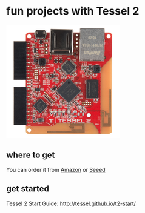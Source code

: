 # fun projects with Tessel 2

<img src="tessel2.jpg" width="300" />

## where to get
You can order it from [Amazon](https://www.amazon.com/Tessel-Development-capabilities-scripts-Node-js/dp/B01HSMEJN6/ref=sr_1_1?ie=UTF8&qid=1527829134&sr=8-1&keywords=tessel+2) or [Seeed](https://www.seeedstudio.com/s/tessel%202.html)

## get started
Tessel 2 Start Guide:
http://tessel.github.io/t2-start/

